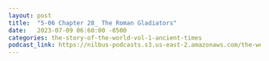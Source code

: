 ```yaml
---
layout: post
title:  "5-06 Chapter 28_ The Roman Gladiators"
date:   2023-07-09 06:60:00 -0500
categories: the-story-of-the-world-vol-1-ancient-times
podcast_link: https://nilbus-podcasts.s3.us-east-2.amazonaws.com/the-well-trained-mind/The%20Story%20of%20the%20World%20Vol.%201%20Ancient%20Times/5-06%20Chapter%2028_%20The%20Roman%20Gladiators.mp3
---
```

